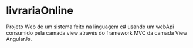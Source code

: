 # livrariaOnline
Projeto Web de um sistema feito na linguagem c# usando um webApi consumido pela camada view através do framework MVC da camada View AngularJs.
